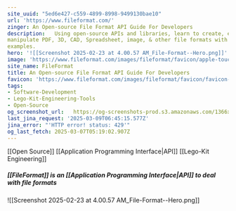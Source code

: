 ```yaml
---
site_uuid: "5ed6e427-c559-4899-8998-9499130bae10"
url: 'https://www.fileformat.com/'
zinger: An Open-source File Format API Guide For Developers
description:   Using open-source APIs and libraries, learn to create, edit, convert, and
manipulate PDF, 3D, CAD, Spreadsheet, image, & other file formats with
examples.
hero: '![[Screenshot 2025-02-23 at 4.00.57 AM_File-Format--Hero.png]]'
image: 'https://www.fileformat.com/images/fileformat/favicon/apple-touch-icon.png'
site_name: FileFormat
title: An Open-source File Format API Guide For Developers
favicon: 'https://www.fileformat.com/images/fileformat/favicon/favicon-32x32.png'
tags:
- Software-Development
- Lego-Kit-Engineering-Tools
- Open-Source
og_screenshot_url:   https://og-screenshots-prod.s3.amazonaws.com/1366x768/80/false/42a3effc7bfcdde193ae1136f7c2b2af78d0b58e4216bd925a5e25db40fb24ee.jpeg
last_jina_request: '2025-03-09T06:45:15.577Z'
jina_error: "'HTTP error! status: 429'"
og_last_fetch: 2025-03-07T05:19:02.907Z
---
```

[[Open Source]] [[Application Programming Interface|API]]
[[Lego-Kit Engineering]]

##### [[FileFormat]] is an [[Application Programming Interface|API]] to deal with file formats
![[Screenshot 2025-02-23 at 4.00.57 AM_File-Format--Hero.png]]


